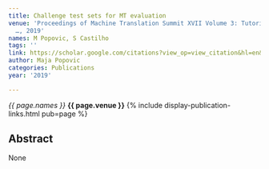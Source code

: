 ```yaml
---
title: Challenge test sets for MT evaluation
venue: 'Proceedings of Machine Translation Summit XVII Volume 3: Tutorial Abstracts
  …, 2019'
names: M Popovic, S Castilho
tags: ''
link: https://scholar.google.com/citations?view_op=view_citation&hl=en&user=KdAV2Y0AAAAJ&pagesize=100&sortby=pubdate&citation_for_view=KdAV2Y0AAAAJ:t6usbXjVLHcC
author: Maja Popovic
categories: Publications
year: '2019'

---
```


*{{ page.names }}*
**{{ page.venue }}**
{% include display-publication-links.html pub=page %}
## Abstract

None